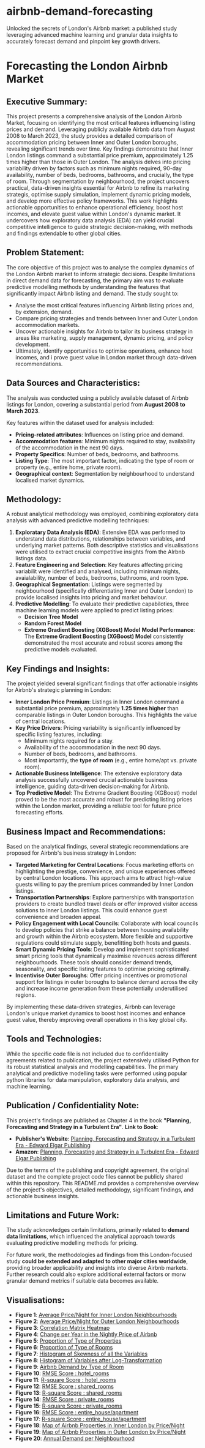 # airbnb-demand-forecasting
Unlocked the secrets of London's Airbnb market: a published study leveraging advanced machine learning and granular data insights to accurately forecast demand and pinpoint key growth drivers.

# Forecasting the London Airbnb Market 

## Executive Summary:
This project presents a comprehensive analysis of the London Airbnb Market, focusing on identifying the most critical features influencing listing prices and demand. Leveraging publicly available Airbnb data from August 2008 to March 2023, the study provides a detailed comparison of accommodation pricing between Inner and Outer London boroughs, revealing significant trends over time. Key findings demonstrate that Inner London listings command a substantial price premium, approximately 1.25 times higher than those in Outer London. 
The analysis delves into pricing variability driven by factors such as minimum nights required, 90-day availability, number of beds, bedrooms, bathrooms, and crucially, the type of room. Through segmentation by neighbourhood, the project uncovers practical, data-driven insights essential for Airbnb to refine its marketing strategis, optimise supply simulation, implement dynamic pricing models, and develop more effective policy frameworks. This work highlights actionable opportunities to enhance operational efficiency, boost host incomes, and elevate guest value within London's dynamic market. It undercovers how exploratory data analysis (EDA) can yield crucial competitive intelligence to guide strategic decision-making, with methods and findings extendable to other global cities. 

## Problem Statement:
The core objective of this project was to analyse the complex dynamics of the London Airbnb market to inform strategic decisions. Despite limitations in direct demand data for forecasting, the primary aim was to evaluate predictive modelling methods by understanding the features that significantly impact Airbnb listing and demand. The study sought to:
* Analyse the most critical features influencing Airbnb listing prices and, by extension, demand.
* Compare pricing strategies and trends between Inner and Outer London accommodation markets.
* Uncover actionable insights for Airbnb to tailor its business strategy in areas like marketing, supply management, dynamic pricing, and policy development.
* Ultimately, identify opportunities to optimise operations, enhance host incomes, and i prove guest value in London market through data-driven recommendations.

## Data Sources and Characteristics:
The analysis was conducted using a publicly available dataset of Airbnb listings for London, covering a substantial period from **August 2008 to March 2023**. 

Key features within the dataset used for analysis included:
* **Pricing-related attributes**: Influences on listing price and demand.
* **Accommodation features**: Minimum nights required to stay, availability of the accommodation in the next 90 days.
* **Property Specifics**: Number of beds, bedrooms, and bathrooms.
* **Listing Type**: The most important factor, indicating the type of room or property (e.g., entire home, private room).
* **Geographical context**: Segmentation by neighbourhood to understand localised market dynamics.

## Methodology:
A robust analytical methodology was employed, combining exploratory data analysis with advanced predictive modelling techniques:
1. **Exploratary Data Analysis (EDA)**: Extensive EDA was performed to understand data distributions, relationships between variables, and underlying market patterns. Both descriptive statistics and visualisations were utilised to extract crucial competitive insights from the AIrbnb listings data.
2. **Feature Engineering and Selection**: Key features affecting pricing variabilit were identified and analysed, including minimum nights, avaialability, number of beds, bedrooms, bathrooms, and room type.
3. **Geographical Segmentation**: Listings were segmented by neighbourhood (specifically differentiating Inner and Outer London) to provide localised insights into pricing and market behaviour.
4. **Predictive Modelling**: To evaluate their predictive capabiloties, three machine learning models were applied to predict listing prices:
   * **Decision Tree Model**
   * **Random Forest Model**
   * **Extreme Gradient Boosting (XGBoost) Model**
**Model Performance**: The **Extreme Gradient Boosting (XGBoost) Model** consistently demonstrated the most accurate and robust scores among the predictive models evaluated.

## Key Findings and Insights:
The project yielded several significant findings that offer actionable insights for Airbnb's strategic planning in London:
* **Inner London Price Premium**: Listings in Inner London command a substantial price premium, approximately **1.25 times higher** than comparable listings in Outer London boroughs. This highlights the value of central locations.
* **Key Price Drivers**: Pricing variability is significantly influenced by specific listing features, including:
  * Minimum nights required for a stay.
  * Availability of the accommodation in the next 90 days.
  * Number of beds, bedrooms, and bathrooms.
  * Most importantly, the **type of room** (e.g., entire home/apt vs. private room).
* **Actionable Business Intelligence**: The extensive exploratory data analysis successfully uncovered crucial actionable business intelligence, guiding data-driven decision-making for Airbnb.
* **Top Predictive Model**: The Extreme Gradient Boosting (XGBoost) model proved to be the most accurate and robust for predicting listing prices within the London market, providing a reliable tool for future price forecasting efforts.

## Business Impact and Recommendations:
Based on the analytical findings, several strategic recommendations are proposed for Airbnb's business strategy in London:
* **Targeted Marketing for Central Locations**: Focus marketing efforts on highlighting the prestige, convenience, and unique experiences offered by central London locations. This approach aims to attract high-value guests willing to pay the premium prices commanded by Inner London listings.
* **Transportation Partnerships**: Explore partnerships with transportation providers to create bundled travel deals or offer improved visitor access solutions to inner London listings. This could enhance guest convenience and broaden appeal.
* **Policy Engagement with Local Councils**: Collaborate with local councils to develop policies that strike a balance between housing availability and growth within the Airbnb ecosystem. More flexible and supportive regulations could stimulate supply, benefitting both hosts and guests.
* **Smart Dynamic Pricing Tools**: Develop and implement sophisticated smart pricing tools that dynamically maximise revenues across different neighbourhoods. These tools should consider demand trends, seasonality, and specific listing features to optimise pricing optimally.
* **Incentivise Outer Boroughs**: Offer pricing incentives or promotional support for listings in outer boroughs to balance demand across the city and increase income generation from these potentially underutilised regions.

By implementing these data-driven strategies, Airbnb can leverage London's unique market dynamics to boost host incomes and enhance guest value, thereby improving overall operations in this key global city. 

## Tools and Technologies:
While the specific code file is not included due to confidentiality agreements related to publication, the project extensively utilised Python for its robust statistical analysis and modelling capabilities. The primary analytical and predictive modelling tasks were performed using popular python libraries for data manipulation, exploratory data analysis, and machine learning. 

## Publication / Confidentiality Note:
This project's findings are published as Chapter 4 in the book **"Planning, Forecasting and Strategy in a Turbulent Era"**. 
**Link to Book**: 
 * **Publisher's Website**: [Planning, Forecasting and Strategy in a Turbulent Era - Edward Elgar Publishing](https://www.elgaronline.com/edcollbook/book/9781035317240/9781035317240.xml#:~:text=Forecasting%2C%20Planning%20and%20Strategy%20in%20a%20Turbulent%20Era%20emphasizes%20the,perform%20well%20under%20immense%20pressure.)
 * **Amazon**: [Planning, Forecasting and Strategy in a Turbulent Era - Edward Elgar Publishing](https://www.amazon.in/Forecasting-Planning-Strategy-Turbulent-Era/dp/1035317230)

Due to the terms of the publishing and copyright agreement, the original dataset and the complete project code files cannot be publicly shared within this repository. This README.md provides a comprehensive overview of the project's objectives, detailed methodology, significant findings, and actionable business insights. 

## Limitations and Future Work:
The study acknowledges certain limitations, primarily related to **demand data  limitations**, which influenced the analytical approach towards evaluating predictive modelling methods for pricing. 

For future work, the methodologies ad findings from this London-focused study **could be extended and adapted to other major cities worldwide**, providing broader applicability and insights into diverse Airbnb markets. Further research could also explore additional external factors or morw granular demand metrics if suitable data becomes available. 

## Visualisations:
* **Figure 1**: [Average Price/Night for Inner London Neighbourhoods](https://github.com/aarushijain16/airbnb-demand-forecasting/blob/main/1.png)
* **Figure 2**: [Average Price/Night for Outer London Neighbourhoods](https://github.com/aarushijain16/airbnb-demand-forecasting/blob/main/2.png)
* **Figure 3**: [Correlation Matrix Heatmap](https://github.com/aarushijain16/airbnb-demand-forecasting/blob/main/3.png)
* **Figure 4**: [Change per Year in the Nightly Price of Airbnb](https://github.com/aarushijain16/airbnb-demand-forecasting/blob/main/4.png)
* **Figure 5**: [Proportion of Type of Properties](https://github.com/aarushijain16/airbnb-demand-forecasting/blob/main/5.png)
* **Figure 6**: [Proportion of Type of Rooms](https://github.com/aarushijain16/airbnb-demand-forecasting/blob/main/6.png)
* **Figure 7**: [Histogram of Skewness of all the Variables](https://github.com/aarushijain16/airbnb-demand-forecasting/blob/main/7.png)
* **Figure 8**: [Histogram of Variables after Log-Transformation](https://github.com/aarushijain16/airbnb-demand-forecasting/blob/main/8.png)
* **Figure 9**: [Airbnb Demand by Type of Room](https://github.com/aarushijain16/airbnb-demand-forecasting/blob/main/9.png)
* **Figure 10**: [RMSE Score : hotel_rooms](https://github.com/aarushijain16/airbnb-demand-forecasting/blob/main/10.png)
* **Figure 11**: [R-square Score : hotel_rooms](https://github.com/aarushijain16/airbnb-demand-forecasting/blob/main/11.png)
* **Figure 12**: [RMSE Score : shared_rooms](https://github.com/aarushijain16/airbnb-demand-forecasting/blob/main/12.png)
* **Figure 13**: [R-square Score : shared_rooms](https://github.com/aarushijain16/airbnb-demand-forecasting/blob/main/13.png)
* **Figure 14**: [RMSE Score : private_rooms](https://github.com/aarushijain16/airbnb-demand-forecasting/blob/main/14.png)
* **Figure 15**: [R-square Score : private_rooms](https://github.com/aarushijain16/airbnb-demand-forecasting/blob/main/15.png)
* **Figure 16**: [RMSE Score : entire_house/apartment](https://github.com/aarushijain16/airbnb-demand-forecasting/blob/main/16.png)
* **Figure 17**: [R-square Score : entire_house/apartment](https://github.com/aarushijain16/airbnb-demand-forecasting/blob/main/17.png)
* **Figure 18**: [Map of Airbnb Properties in Inner London by Price/Night](https://github.com/aarushijain16/airbnb-demand-forecasting/blob/main/18.png)
* **Figure 19**: [Map of Airbnb Properties in Outer London by Price/Night](https://github.com/aarushijain16/airbnb-demand-forecasting/blob/main/19.png)
* **Figure 20**: [Annual Demand per Neighbourhood](https://github.com/aarushijain16/airbnb-demand-forecasting/blob/main/20.png)
